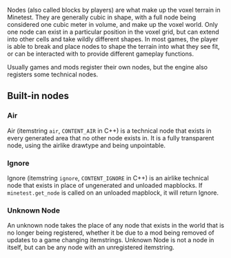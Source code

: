 Nodes (also called blocks by players) are what make up the voxel terrain in Minetest. They are generally cubic in shape, with a full node being considered one cubic meter in volume, and make up the voxel world. Only one node can exist in a particular position in the voxel grid, but can extend into other cells and take wildly different shapes. In most games, the player is able to break and place nodes to shape the terrain into what they see fit, or can be interacted with to provide different gameplay functions. 

Usually games and mods register their own nodes, but the engine also registers some technical nodes.

## Built-in nodes

### Air
Air (itemstring `air`, `CONTENT_AIR` in C++) is a technical node that exists in every generated area that no other node exists in. It is a fully transparent node, using the airlike drawtype and being unpointable.

### Ignore
Ignore (itemstring `ignore`, `CONTENT_IGNORE` in C++) is an airlike technical node that exists in place of ungenerated and unloaded mapblocks. If `minetest.get_node` is called on an unloaded mapblock, it will return Ignore.

### Unknown Node
An unknown node takes the place of any node that exists in the world that is no longer being registered, whether it be due to a mod being removed of updates to a game changing itemstrings. Unknown Node is not a node in itself, but can be any node with an unregistered itemstring.